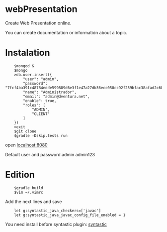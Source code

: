 # webPresentation
Create Web Presentation online.

You can create documentation or informatión about a topic.
# Instalation

```
	$mongod &
	$mongo
	>db.user.insert({
		"user": "admin",
	    "password": "7fcf4ba391c48784edde599889d6e3f1e47a27db36ecc050cc92f259bfac38afad2c68a1ae804d77075e8fb722503f3eca2b2c1006ee6f6c7b7628cb45fffd1d",
	    "name": "Administrador",
	    "email": "admin@dventura.net",
	    "enable": true,
	    "roles": [
	        "ADMIN",
	        "CLIENT"
	    ]
	})
	>exit
	$git clone
	$gradle -Dskip.tests run
```
open [localhost:8080](http:localhost:8080)

Default user and password
	admin
	admin123

# Edition
```
	$gradle build
	$vim ~/.vimrc
```
Add the next lines and save
```
	let g:syntastic_java_checkers=['javac']
	let g:syntastic_java_javac_config_file_enabled = 1
```

You need install before syntastic plugin:
[syntastic](https://github.com/scrooloose/syntastic)
